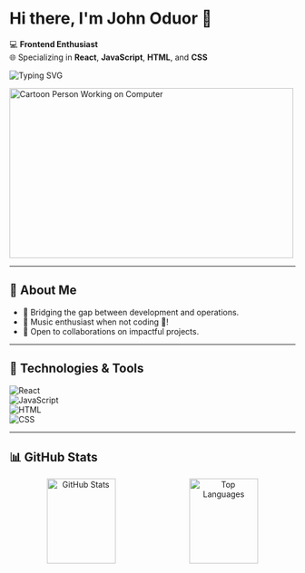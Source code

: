 # Hi there, I'm John Oduor 👋  

💻 **Frontend Enthusiast**  
🌐 Specializing in **React**, **JavaScript**, **HTML**, and **CSS**  

<p align="left">
  <img src="https://readme-typing-svg.herokuapp.com?font=Fira+Code&size=24&pause=1000&color=F75C7E&width=435&lines=Frontend+Enthusiast;React+%7C+JavaScript+%7C+HTML+%7C+CSS;Always+Learning+%26+Improving" alt="Typing SVG" />
</p>

<p align="left">
  <img src="https://media.giphy.com/media/qgQUggAC3Pfv687qPC/giphy.gif" alt="Cartoon Person Working on Computer" height="300px"width="500px" />
</p>

---

## 🚀 About Me  
- 🌱 Bridging the gap between development and operations.  
- 🎸 Music enthusiast when not coding 🎵!  
- 🤝 Open to collaborations on impactful projects.  

---

## 🔧 Technologies & Tools  
![React](https://img.shields.io/badge/-React-20232A?style=flat&logo=react&logoColor=61DAFB)  
![JavaScript](https://img.shields.io/badge/-JavaScript-F7DF1E?style=flat&logo=javascript&logoColor=black)  
![HTML](https://img.shields.io/badge/-HTML5-E34F26?style=flat&logo=html5&logoColor=white)  
![CSS](https://img.shields.io/badge/-CSS3-1572B6?style=flat&logo=css3&logoColor=white)  

---

## 📊 GitHub Stats  
<div align="center">  
  <img src="https://github-readme-stats.vercel.app/api?username=JohnM-Oduor&show_icons=true&theme=radical&hide_title=true&card_width=400" alt="GitHub Stats" width="49%" height="150px" />  
  <img src="https://github-readme-stats.vercel.app/api/top-langs/?username=JohnM-Oduor&layout=compact&theme=radical&card_width=320" alt="Top Languages" width="49%" height="150px" />  
</div>
 
